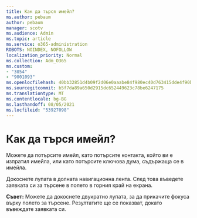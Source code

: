 ```yaml
---
title: Как да търся имейл?
ms.author: pebaum
author: pebaum
manager: scotv
ms.audience: Admin
ms.topic: article
ms.service: o365-administration
ROBOTS: NOINDEX, NOFOLLOW
localization_priority: Normal
ms.collection: Adm_O365
ms.custom:
- "3054"
- "9001093"
ms.openlocfilehash: 40bb32851d4b09f2d06e0aaabe84f980ec40d763415dde4f90b5120c242e4bb2
ms.sourcegitcommit: b5f7da89a650d2915dc652449623c78be6247175
ms.translationtype: MT
ms.contentlocale: bg-BG
ms.lasthandoff: 08/05/2021
ms.locfileid: "53927098"
---
```

# <a name="how-do-i-search-for-an-email"></a>Как да търся имейл?

Можете да потърсите имейл, като потърсите контакта, който ви е изпратил имейла, или като потърсите ключова дума, съдържаща се в имейла.

Докоснете лупата в долната навигационна лента. След това въведете заявката си за търсене в полето в горния край на екрана. 

**Съвет:** Можете да докоснете двукратно лупата, за да прикачите фокуса върху полето за търсене. Резултатите ще се показват, докато въвеждате заявката си. 
